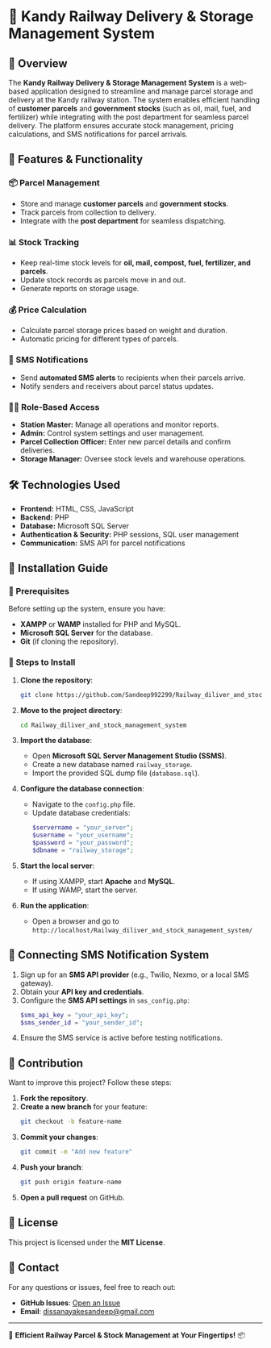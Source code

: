# 🚆 Kandy Railway Delivery & Storage Management System

## 📌 Overview
The **Kandy Railway Delivery & Storage Management System** is a web-based application designed to streamline and manage parcel storage and delivery at the Kandy railway station. The system enables efficient handling of **customer parcels** and **government stocks** (such as oil, mail, fuel, and fertilizer) while integrating with the post department for seamless parcel delivery. The platform ensures accurate stock management, pricing calculations, and SMS notifications for parcel arrivals.

## 🎯 Features & Functionality
### 📦 Parcel Management
- Store and manage **customer parcels** and **government stocks**.
- Track parcels from collection to delivery.
- Integrate with the **post department** for seamless dispatching.

### 📊 Stock Tracking
- Keep real-time stock levels for **oil, mail, compost, fuel, fertilizer, and parcels**.
- Update stock records as parcels move in and out.
- Generate reports on storage usage.

### 💰 Price Calculation
- Calculate parcel storage prices based on weight and duration.
- Automatic pricing for different types of parcels.

### 📩 SMS Notifications
- Send **automated SMS alerts** to recipients when their parcels arrive.
- Notify senders and receivers about parcel status updates.

### 👨‍💼 Role-Based Access
- **Station Master:** Manage all operations and monitor reports.
- **Admin:** Control system settings and user management.
- **Parcel Collection Officer:** Enter new parcel details and confirm deliveries.
- **Storage Manager:** Oversee stock levels and warehouse operations.

## 🛠️ Technologies Used
- **Frontend:** HTML, CSS, JavaScript
- **Backend:** PHP
- **Database:** Microsoft SQL Server
- **Authentication & Security:** PHP sessions, SQL user management
- **Communication:** SMS API for parcel notifications

## 🚀 Installation Guide
### 🔹 Prerequisites
Before setting up the system, ensure you have:
- **XAMPP** or **WAMP** installed for PHP and MySQL.
- **Microsoft SQL Server** for the database.
- **Git** (if cloning the repository).

### 🔹 Steps to Install
1. **Clone the repository**:
   ```bash
   git clone https://github.com/Sandeep992299/Railway_diliver_and_stock_management_system.git
   ```
2. **Move to the project directory**:
   ```bash
   cd Railway_diliver_and_stock_management_system
   ```
3. **Import the database**:
   - Open **Microsoft SQL Server Management Studio (SSMS)**.
   - Create a new database named `railway_storage`.
   - Import the provided SQL dump file (`database.sql`).

4. **Configure the database connection**:
   - Navigate to the `config.php` file.
   - Update database credentials:
     ```php
     $servername = "your_server";
     $username = "your_username";
     $password = "your_password";
     $dbname = "railway_storage";
     ```

5. **Start the local server**:
   - If using XAMPP, start **Apache** and **MySQL**.
   - If using WAMP, start the server.

6. **Run the application**:
   - Open a browser and go to `http://localhost/Railway_diliver_and_stock_management_system/`

## 📡 Connecting SMS Notification System
1. Sign up for an **SMS API provider** (e.g., Twilio, Nexmo, or a local SMS gateway).
2. Obtain your **API key and credentials**.
3. Configure the **SMS API settings** in `sms_config.php`:
   ```php
   $sms_api_key = "your_api_key";
   $sms_sender_id = "your_sender_id";
   ```
4. Ensure the SMS service is active before testing notifications.

## 🤝 Contribution
Want to improve this project? Follow these steps:
1. **Fork the repository**.
2. **Create a new branch** for your feature:
   ```bash
   git checkout -b feature-name
   ```
3. **Commit your changes**:
   ```bash
   git commit -m "Add new feature"
   ```
4. **Push your branch**:
   ```bash
   git push origin feature-name
   ```
5. **Open a pull request** on GitHub.

## 📜 License
This project is licensed under the **MIT License**.

## 📧 Contact
For any questions or issues, feel free to reach out:
- **GitHub Issues**: [Open an Issue](https://github.com/Sandeep992299/Railway_diliver_and_stock_management_system/issues)
- **Email**: dissanayakesandeep@gmail.com

---
🚆 **Efficient Railway Parcel & Stock Management at Your Fingertips!** 📦

